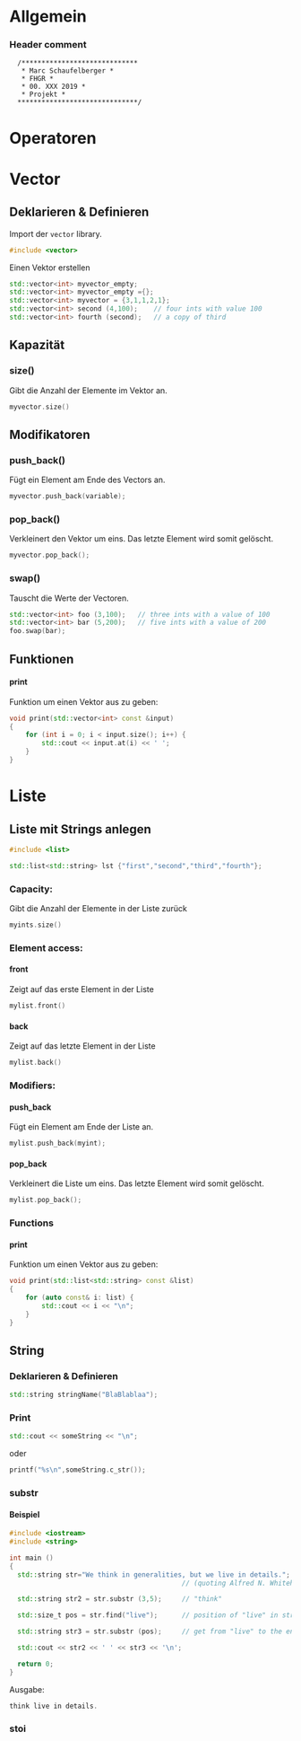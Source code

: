 # Allgemein
   ### Header comment ###
   
      /*****************************
       * Marc Schaufelberger *
       * FHGR *
       * 00. XXX 2019 *
       * Projekt *
      ******************************/
# Operatoren
# Vector

## Deklarieren & Definieren
Import der `vector` library.
```c++
#include <vector>
```
Einen Vektor erstellen
```c++
std::vector<int> myvector_empty;
std::vector<int> myvector_empty ={};
std::vector<int> myvector = {3,1,1,2,1};
std::vector<int> second (4,100);    // four ints with value 100
std::vector<int> fourth (second);   // a copy of third
```
## Kapazität
### size()
Gibt die Anzahl der Elemente im Vektor an.
```c++
myvector.size()
```
## Modifikatoren
### push_back()
Fügt ein Element am Ende des Vectors an.
```c++
myvector.push_back(variable);
```
### pop_back()
Verkleinert den Vektor um eins. Das letzte Element wird somit gelöscht.
```c++
myvector.pop_back();
```
### swap()
Tauscht die Werte der Vectoren.
```c++
std::vector<int> foo (3,100);   // three ints with a value of 100
std::vector<int> bar (5,200);   // five ints with a value of 200
foo.swap(bar);
```
## Funktionen ##
#### print ####
Funktion um einen Vektor aus zu geben:
``` c++
void print(std::vector<int> const &input)
{
    for (int i = 0; i < input.size(); i++) {
        std::cout << input.at(i) << ' ';
    }
}
```
# Liste

## Liste mit Strings anlegen
```c++
#include <list>
```
```c++
std::list<std::string> lst {"first","second","third","fourth"};
```

### Capacity: ###
Gibt die Anzahl der Elemente in der Liste zurück
```c++
myints.size()
```
### Element access: ###
#### front ####
Zeigt auf das erste Element in der Liste
```c
mylist.front()
```
#### back ####
Zeigt auf das letzte Element in der Liste
```c
mylist.back()
```
### Modifiers: ###
#### push_back ####
Fügt ein Element am Ende der Liste an.
```c++
mylist.push_back(myint);
```
#### pop_back ####
Verkleinert die Liste um eins. Das letzte Element wird somit gelöscht.
```c++
mylist.pop_back();
```

### Functions ###
#### print ####
Funktion um einen Vektor aus zu geben:
``` c++
void print(std::list<std::string> const &list)
{
    for (auto const& i: list) {
        std::cout << i << "\n";
    }
}
```
## String ##

### Deklarieren & Definieren ###
``` c++
std::string stringName("BlaBlablaa");
``` 

### Print ###

``` c++
std::cout << someString << "\n";
``` 
oder
``` c++
printf("%s\n",someString.c_str());
``` 

### substr ###
#### Beispiel ####
```c++
#include <iostream>
#include <string>

int main ()
{
  std::string str="We think in generalities, but we live in details.";
                                           // (quoting Alfred N. Whitehead)

  std::string str2 = str.substr (3,5);     // "think"

  std::size_t pos = str.find("live");      // position of "live" in str

  std::string str3 = str.substr (pos);     // get from "live" to the end

  std::cout << str2 << ' ' << str3 << '\n';

  return 0;
}
```
Ausgabe:
```c++
think live in details.
```
### stoi ###


